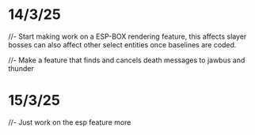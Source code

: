 # 14/3/25

//- Start making work on a ESP-BOX rendering feature, this affects slayer bosses
can also affect other select entities once baselines are coded.

//- Make a feature that finds and cancels death messages to jawbus and thunder

# 15/3/25

//- Just work on the esp feature more